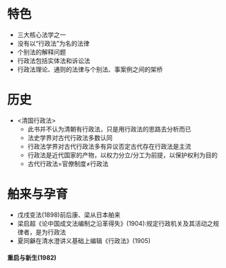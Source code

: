 # 特色

- 三大核心法学之一
- 没有以“行政法”为名的法律
- 个别法的解释问题
- 行政法包括实体法和诉讼法
- 行政法理论、通则的法律与个别法、事案例之间的架桥

# 历史
- <清国行政法>
    - 此书并不认为清朝有行政法，只是用行政法的思路去分析而已
    - 法史学界对古代行政法多数认同
    - 行政法学界对古代行政法多有异议否定古代存在行政法是主流
    - 行政法是近代国家的产物，以权力分立/分工为前提，以保护权利为目的
    - 古代行政法=官僚制度≠行政法
# 舶来与孕育
- 戊戌变法(1898)前后康、梁从日本舶来
- 梁启超《论中国成文法编制之沿革得失》(1904):规定行政机关及其活动之规律者，是为行政法
- 夏同龢在清水澄讲义基础上编辑《行政法》(1905)
#### 重启与新生(1982)
